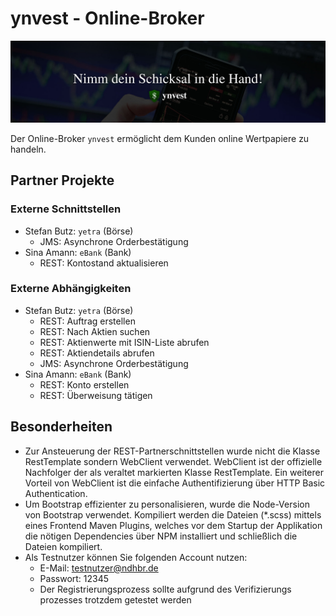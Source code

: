 # ynvest - Online-Broker
![Header Image](src/main/resources/static/img/ynvest_header.jpg)

Der Online-Broker `ynvest` ermöglicht dem Kunden online Wertpapiere
zu handeln.

## Partner Projekte
### Externe Schnittstellen
- Stefan Butz: `yetra` (Börse)
  - JMS: Asynchrone Orderbestätigung
- Sina Amann: `eBank` (Bank)
  - REST: Kontostand aktualisieren
### Externe Abhängigkeiten
- Stefan Butz: `yetra` (Börse)
  - REST: Auftrag erstellen
  - REST: Nach Aktien suchen
  - REST: Aktienwerte mit ISIN-Liste abrufen
  - REST: Aktiendetails abrufen
  - JMS: Asynchrone Orderbestätigung
- Sina Amann: `eBank` (Bank)
  - REST: Konto erstellen
  - REST: Überweisung tätigen

## Besonderheiten
- Zur Ansteuerung der REST-Partnerschnittstellen wurde nicht
  die Klasse RestTemplate sondern WebClient verwendet. WebClient
  ist der offizielle Nachfolger der als veraltet markierten
  Klasse RestTemplate. Ein weiterer Vorteil von WebClient ist
  die einfache Authentifizierung über HTTP Basic Authentication.
- Um Bootstrap effizienter zu personalisieren, wurde die
  Node-Version von Bootstrap verwendet. Kompiliert werden die
  Dateien (*.scss) mittels eines Frontend Maven Plugins,
  welches vor dem Startup der Applikation die nötigen Dependencies
  über NPM installiert und schließlich die Dateien kompiliert.
- Als Testnutzer können Sie folgenden Account nutzen:
  - E-Mail: testnutzer@ndhbr.de
  - Passwort: 12345
  - Der Registrierungsprozess sollte aufgrund des Verifizierungs
    prozesses trotzdem getestet werden